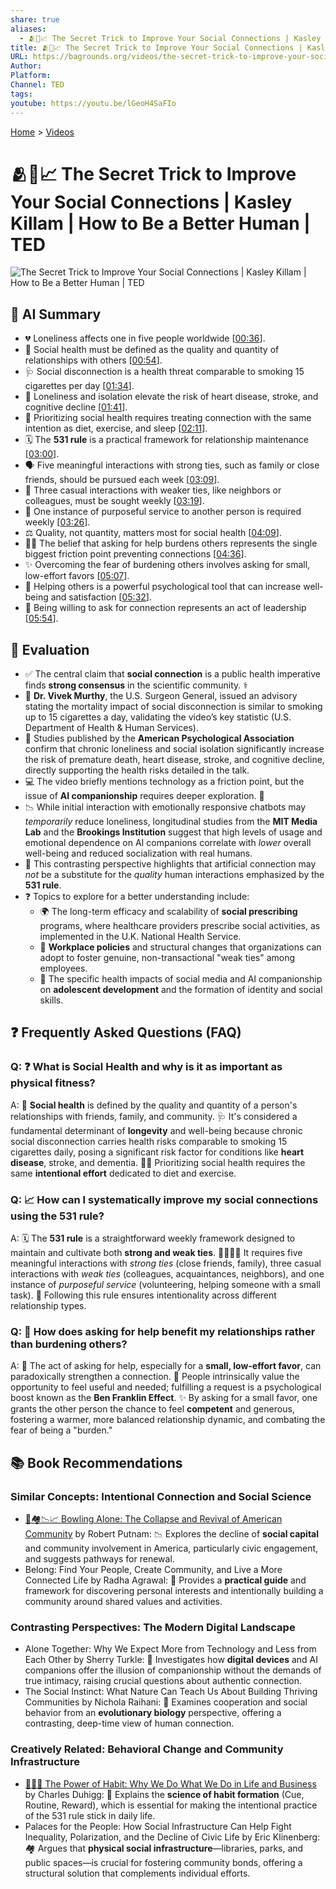 ```yaml
---
share: true
aliases:
  - 🫂🔑📈 The Secret Trick to Improve Your Social Connections | Kasley Killam | How to Be a Better Human | TED
title: 🫂🔑📈 The Secret Trick to Improve Your Social Connections | Kasley Killam | How to Be a Better Human | TED
URL: https://bagrounds.org/videos/the-secret-trick-to-improve-your-social-connections-kasley-killam-how-to-be-a-better-human-ted
Author:
Platform:
Channel: TED
tags:
youtube: https://youtu.be/lGeoH4SaFIo
---
```

[Home](../index.md) > [Videos](./index.md)  
# 🫂🔑📈 The Secret Trick to Improve Your Social Connections | Kasley Killam | How to Be a Better Human | TED  
![The Secret Trick to Improve Your Social Connections | Kasley Killam | How to Be a Better Human | TED](https://youtu.be/lGeoH4SaFIo)  
  
## 🤖 AI Summary  
  
* 💔 Loneliness affects one in five people worldwide \[[00:36](http://www.youtube.com/watch?v=lGeoH4SaFIo&t=36)].  
* 🔬 Social health must be defined as the quality and quantity of relationships with others \[[00:54](http://www.youtube.com/watch?v=lGeoH4SaFIo&t=54)].  
* 🩺 Social disconnection is a health threat comparable to smoking 15 cigarettes per day \[[01:34](http://www.youtube.com/watch?v=lGeoH4SaFIo&t=94)].  
* 🧠 Loneliness and isolation elevate the risk of heart disease, stroke, and cognitive decline \[[01:41](http://www.youtube.com/watch?v=lGeoH4SaFIo&t=101)].  
* 💪 Prioritizing social health requires treating connection with the same intention as diet, exercise, and sleep \[[02:11](http://www.youtube.com/watch?v=lGeoH4SaFIo&t=131)].  
* 🗓️ The **531 rule** is a practical framework for relationship maintenance \[[03:00](http://www.youtube.com/watch?v=lGeoH4SaFIo&t=180)].  
* 🗣️ Five meaningful interactions with strong ties, such as family or close friends, should be pursued each week \[[03:09](http://www.youtube.com/watch?v=lGeoH4SaFIo&t=189)].  
* 🤝 Three casual interactions with weaker ties, like neighbors or colleagues, must be sought weekly \[[03:19](http://www.youtube.com/watch?v=lGeoH4SaFIo&t=199)].  
* 🦸 One instance of purposeful service to another person is required weekly \[[03:26](http://www.youtube.com/watch?v=lGeoH4SaFIo&t=206)].  
* ⚖️ Quality, not quantity, matters most for social health \[[04:09](http://www.youtube.com/watch?v=lGeoH4SaFIo&t=249)].  
* 🙅‍♀️ The belief that asking for help burdens others represents the single biggest friction point preventing connections \[[04:36](http://www.youtube.com/watch?v=lGeoH4SaFIo&t=276)].  
* ✨ Overcoming the fear of burdening others involves asking for small, low-effort favors \[[05:07](http://www.youtube.com/watch?v=lGeoH4SaFIo&t=307)].  
* 🙏 Helping others is a powerful psychological tool that can increase well-being and satisfaction \[[05:32](http://www.youtube.com/watch?v=lGeoH4SaFIo&t=332)].  
* 🌟 Being willing to ask for connection represents an act of leadership \[[05:54](http://www.youtube.com/watch?v=lGeoH4SaFIo&t=354)].  
  
## 🤔 Evaluation  
  
* ✅ The central claim that **social connection** is a public health imperative finds **strong consensus** in the scientific community. ⚕️  
* 🚬 **Dr. Vivek Murthy**, the U.S. Surgeon General, issued an advisory stating the mortality impact of social disconnection is similar to smoking up to 15 cigarettes a day, validating the video’s key statistic (U.S. Department of Health & Human Services).  
* 🧠 Studies published by the **American Psychological Association** confirm that chronic loneliness and social isolation significantly increase the risk of premature death, heart disease, stroke, and cognitive decline, directly supporting the health risks detailed in the talk.  
* 💻 The video briefly mentions technology as a friction point, but the issue of **AI companionship** requires deeper exploration. 🤖  
* 📉 While initial interaction with emotionally responsive chatbots may *temporarily* reduce loneliness, longitudinal studies from the **MIT Media Lab** and the **Brookings Institution** suggest that high levels of usage and emotional dependence on AI companions correlate with *lower* overall well-being and reduced socialization with real humans.  
* 🔄 This contrasting perspective highlights that artificial connection may *not* be a substitute for the *quality* human interactions emphasized by the **531 rule**.  
* ❓ Topics to explore for a better understanding include:  
    * 🌍 The long-term efficacy and scalability of **social prescribing** programs, where healthcare providers prescribe social activities, as implemented in the U.K. National Health Service.  
    * 🏢 **Workplace policies** and structural changes that organizations can adopt to foster genuine, non-transactional "weak ties" among employees.  
    * 👦 The specific health impacts of social media and AI companionship on **adolescent development** and the formation of identity and social skills.  
  
## ❓ Frequently Asked Questions (FAQ)  
  
### Q: ❓ What is Social Health and why is it as important as physical fitness?  
A: 💖 **Social health** is defined by the quality and quantity of a person's relationships with friends, family, and community. 🩺 It's considered a fundamental determinant of **longevity** and well-being because chronic social disconnection carries health risks comparable to smoking 15 cigarettes daily, posing a significant risk factor for conditions like **heart disease**, stroke, and dementia. 🏃‍♀️ Prioritizing social health requires the same **intentional effort** dedicated to diet and exercise.  
  
### Q: 📈 How can I systematically improve my social connections using the 531 rule?  
A: 🗓️ The **531 rule** is a straightforward weekly framework designed to maintain and cultivate both **strong and weak ties**. 👨‍👩‍👧‍👦 It requires five meaningful interactions with *strong ties* (close friends, family), three casual interactions with *weak ties* (colleagues, acquaintances, neighbors), and one instance of *purposeful service* (volunteering, helping someone with a small task). 🎯 Following this rule ensures intentionality across different relationship types.  
  
### Q: 🤔 How does asking for help benefit my relationships rather than burdening others?  
A: 🎁 The act of asking for help, especially for a **small, low-effort favor**, can paradoxically strengthen a connection. 🤝 People intrinsically value the opportunity to feel useful and needed; fulfilling a request is a psychological boost known as the **Ben Franklin Effect**. ✨ By asking for a small favor, one grants the other person the chance to feel **competent** and generous, fostering a warmer, more balanced relationship dynamic, and combating the fear of being a "burden."  
  
## 📚 Book Recommendations  
  
### Similar Concepts: Intentional Connection and Social Science  
  
* [🎳🏘️📉📈 Bowling Alone: The Collapse and Revival of American Community](../books/bowling-alone.md) by Robert Putnam: 📉 Explores the decline of **social capital** and community involvement in America, particularly civic engagement, and suggests pathways for renewal.  
* Belong: Find Your People, Create Community, and Live a More Connected Life by Radha Agrawal: 🎯 Provides a **practical guide** and framework for discovering personal interests and intentionally building a community around shared values and activities.  
  
### Contrasting Perspectives: The Modern Digital Landscape  
  
* Alone Together: Why We Expect More from Technology and Less from Each Other by Sherry Turkle: 📱 Investigates how **digital devices** and AI companions offer the illusion of companionship without the demands of true intimacy, raising crucial questions about authentic connection.  
* The Social Instinct: What Nature Can Teach Us About Building Thriving Communities by Nichola Raihani: 🧬 Examines cooperation and social behavior from an **evolutionary biology** perspective, offering a contrasting, deep-time view of human connection.  
  
### Creatively Related: Behavioral Change and Community Infrastructure  
  
* [🔄🧠💪 The Power of Habit: Why We Do What We Do in Life and Business](../books/the-power-of-habit.md) by Charles Duhigg: 🔄 Explains the **science of habit formation** (Cue, Routine, Reward), which is essential for making the intentional practice of the 531 rule stick in daily life.  
* Palaces for the People: How Social Infrastructure Can Help Fight Inequality, Polarization, and the Decline of Civic Life by Eric Klinenberg: 🏘️ Argues that **physical social infrastructure**—libraries, parks, and public spaces—is crucial for fostering community bonds, offering a structural solution that complements individual efforts.
